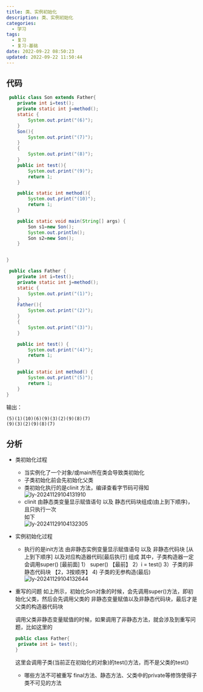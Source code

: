```yaml
---
title: 类、实例初始化
description: 类、实例初始化
categories:
  - 学习
tags:
  - 复习
  - 复习-基础
date: 2022-09-22 08:50:23
updated: 2022-09-22 11:50:44
---
```


## 代码

```java
 public class Son extends Father{
	private int i=test();
	private static int j=method();
	static {
		System.out.print("(6)");
	}
	Son(){
		System.out.print("(7)");
	}
	{
		System.out.print("(8)");
	}
	public int test(){
		System.out.print("(9)");
		return 1;
	}

	public static int method(){
		System.out.print("(10)");
		return 1;
	}

	public static void main(String[] args) {
		Son s1=new Son();
		System.out.println();
		Son s2=new Son();
	}


}

```

```java
 public class Father {
	private int i=test();
	private static int j=method();
	static {
		System.out.print("(1)");
	}
	Father(){
		System.out.print("(2)");
	}
	{
		System.out.print("(3)");
	}

	public int test() {
		System.out.print("(4)");
		return 1;
	}

	public static int method() {
		System.out.print("(5)");
		return 1;
	}
}

```

输出：

```shell
(5)(1)(10)(6)(9)(3)(2)(9)(8)(7)
(9)(3)(2)(9)(8)(7)
```

## 分析

- 类初始化过程

  - 当实例化了一个对象/或main所在类会导致类初始化
  - 子类初始化前会先初始化父类
  - 类初始化执行的是clinit 方法，编译查看字节码可得知
    ![ly-20241129104131910](attachments/img/ly-20241129104131910.png)
  - clinit 由静态类变量显示赋值语句 以及 静态代码块组成(由上到下顺序)，且只执行一次  
    如下  
    ![ly-20241129104132305](attachments/img/ly-20241129104132305.png)

- 实例初始化过程

  - 执行的是init方法
    由非静态实例变量显示赋值语句 以及 非静态代码块  [从上到下顺序]
    以及对应构造器代码[最后执行] 组成 
    其中，子类构造器一定会调用super() [最前面]
    1） super() 【最前】 2）i = test() 3）子类的非静态代码块 【2，3按顺序】
    4) 子类的无参构造(最后)  
    ![ly-20241129104132644](attachments/img/ly-20241129104132644.png)

- 重写的问题
   如上所示，初始化Son对象的时候，会先调用super()方法，即初始化父类，然后会先调用父类的 非静态变量赋值以及非静态代码块，最后才是父类的构造器代码块  

  调用父类非静态变量赋值的时候，如果调用了非静态方法，就会涉及到重写问题，比如这里的 

  ```java
  public class Father{
   private int i= test();
  }
  ```

  这里会调用子类(当前正在初始化的对象)的test()方法，而不是父类的test()

  - 哪些方法不可被重写
    final方法、静态方法、父类中的private等修饰使得子类不可见的方法

  

  